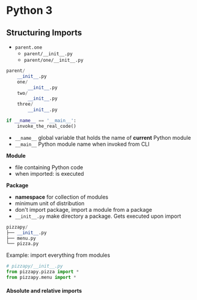 # Python 3


## Structuring Imports


- `parent.one`
	- `parent/__init__.py`
	- `parent/one/__init__.py`

```python
parent/
    __init__.py
    one/
        __init__.py
    two/
        __init__.py
    three/
        __init__.py
```





```python
if __name__ == '__main__':
    invoke_the_real_code()
```
- `__name__` global variable that holds the name of **current** Python module
- `__main__` Python module name when invoked from CLI



**Module**
- file containing Python code
- when imported: is executed

**Package**
- **namespace** for collection of modules
- minimum unit of distribution
- don't import package, import a module from a package
- `__init__.py` make directory a package. Gets executed upon import

```python
pizzapy/
├── __init__.py
├── menu.py
└── pizza.py
```

Example: import everything from modules
```python
# pizzapy/__init__.py
from pizzapy.pizza import *
from pizzapy.menu import *
```

#### Absolute and relative imports

